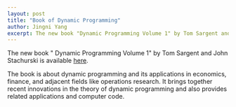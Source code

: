 ```yaml
---
layout: post
title: "Book of Dynamic Programming"
author: Jingni Yang
excerpt: The new book "Dynamic Programming Volume 1" by Tom Sargent and John Stachurski is available.
---
```


The new book " Dynamic Programming Volume 1" by Tom Sargent and John Stachurski is available [here](https://dp.quantecon.org).

The book is about dynamic programming and its applications in economics, finance, and adjacent fields like operations research. It brings together recent innovations in the theory of dynamic programming and also provides related applications and computer code.

